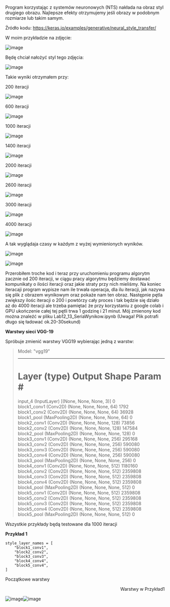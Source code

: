Program korzystając z systemów neuronowych (NTS) nakłada na obraz styl drugiego obrazu. Najlepsze efekty otrzymujemy jeśli obrazy w podobnym rozmiarze lub takim samym.

Źródło kodu: https://keras.io/examples/generative/neural_style_transfer/

W moim przykładzie na zdjęcie: 

![image](https://user-images.githubusercontent.com/80325475/150857031-959cf7ca-2820-44d5-8088-2cac17a44f70.png)

Będę chciał nałożyć styl tego zdjęcia: 

![image](https://user-images.githubusercontent.com/80325475/150857070-23d2ae7b-6c76-49e3-9003-88f2691b4344.png)

Takie wyniki otrzymałem przy:

200 iteracji

![image](https://user-images.githubusercontent.com/80325475/150857226-2be64814-493b-492c-8652-9eb3b58d8039.png)

600 iteracji

![image](https://user-images.githubusercontent.com/80325475/150857261-ce40dc1d-56ff-4cf4-ba4b-a8abcd8ad678.png)


1000 iteracji

![image](https://user-images.githubusercontent.com/80325475/150857328-7d8aa91c-f8fc-413c-9c60-ecf3665a3e11.png)

1400 iteracji

![image](https://user-images.githubusercontent.com/80325475/150857353-798cebca-782d-4219-92e3-1372d5de7f4b.png)

2000 iteracji

![image](https://user-images.githubusercontent.com/80325475/150857376-63bbffe2-321d-4521-9301-28aa3bc73622.png)

2600 iteracji

![image](https://user-images.githubusercontent.com/80325475/150857418-8b679e40-a67b-43b7-bac4-99140706e84b.png)

3000 iteracji

![image](https://user-images.githubusercontent.com/80325475/150857459-a69a4c9f-4fd2-4462-8921-644aad283673.png)

4000 iteracji

![image](https://user-images.githubusercontent.com/80325475/150857532-2ad97979-cdd6-4e84-83ee-3f7577fd7c2e.png)

A tak wyglądaja czasy w każdym z wyżej wymienionych wyników.

![image](https://user-images.githubusercontent.com/80325475/150858117-0b81ef63-e05a-4fa0-a489-5fe488e6b928.png)

![image](https://user-images.githubusercontent.com/80325475/150858773-9c143734-d2b5-4c6d-955c-50253a5444c5.png)

Przerobiłem troche kod i teraz przy uruchomieniu programu algorytm zacznie od 200 iteracji, w ciągu pracy algorytmu będziemy dostawać kompunikaty o ilości iteracji oraz jakie straty przy nich mieliśmy. Na koniec iteracaji program wypisze nam ile trwała operacja, dla ilu iteracji, jak nazywa się plik z obrazem wynikowym oraz pokaże nam ten obraz. Następnie pętla zwiększy ilośc iteracji o 200 i powtórzy cały proces i tak będzie się działo aż do 4000 iteracji ale trzeba pamiętać że przy korzystaniu z google colab i GPU ukończenie całej tej pętli trwa 1 godzinę i 21 minut. Mój zmienony kod można znaleźć w pliku Lab12_13_SeriaWynikow.ipynb (Uwaga! Plik potrafi długo się ładować ok.20-30sekund)

**Warstwy sieci VGG-19**

Spróbuje zmienić warstwy VGG19 wybierając jedną z warstw:

>Model: "vgg19"
>_________________________________________________________________
> Layer (type)                Output Shape              Param #   
>=================================================================
>input_4 (InputLayer)        [(None, None, None, 3)]   0                                                                          
>block1_conv1 (Conv2D)       (None, None, None, 64)    1792                                                                    
>block1_conv2 (Conv2D)       (None, None, None, 64)    36928                                                                   
>block1_pool (MaxPooling2D)  (None, None, None, 64)    0                                                                        
>block2_conv1 (Conv2D)       (None, None, None, 128)   73856                                                                     
>block2_conv2 (Conv2D)       (None, None, None, 128)   147584                                                                    
>block2_pool (MaxPooling2D)  (None, None, None, 128)   0                                                                         
>block3_conv1 (Conv2D)       (None, None, None, 256)   295168                                                                  
>block3_conv2 (Conv2D)       (None, None, None, 256)   590080                                                                   
>block3_conv3 (Conv2D)       (None, None, None, 256)   590080                                                                    
>block3_conv4 (Conv2D)       (None, None, None, 256)   590080                                                                   
>block3_pool (MaxPooling2D)  (None, None, None, 256)   0                                                                        
>block4_conv1 (Conv2D)       (None, None, None, 512)   1180160                                                                   
>block4_conv2 (Conv2D)       (None, None, None, 512)   2359808                                                                   
>block4_conv3 (Conv2D)       (None, None, None, 512)   2359808                                                                   
>block4_conv4 (Conv2D)       (None, None, None, 512)   2359808                                                                   
>block4_pool (MaxPooling2D)  (None, None, None, 512)   0                                                                         
>block5_conv1 (Conv2D)       (None, None, None, 512)   2359808                                                                   
>block5_conv2 (Conv2D)       (None, None, None, 512)   2359808                                                                   
>block5_conv3 (Conv2D)       (None, None, None, 512)   2359808                                                                  
>block5_conv4 (Conv2D)       (None, None, None, 512)   2359808                                                                   
>block5_pool (MaxPooling2D)  (None, None, None, 512)   0  

Wszystkie przykłady będą testowane dla 1000 iteracji

**Przykład 1**

```
style_layer_names = [
    "block1_conv1",
    "block2_conv2",
    "block3_conv3",
    "block4_conv4",
    "block5_conv4",
]
```

<p align="left">Początkowe warstwy</p><p align="right">Warstwy w Przykład1</p>

![image](https://user-images.githubusercontent.com/80325475/150857328-7d8aa91c-f8fc-413c-9c60-ecf3665a3e11.png)![image](https://user-images.githubusercontent.com/80325475/150869316-3c21c8fc-b858-429f-960e-df7e4a8f0dcc.png)



